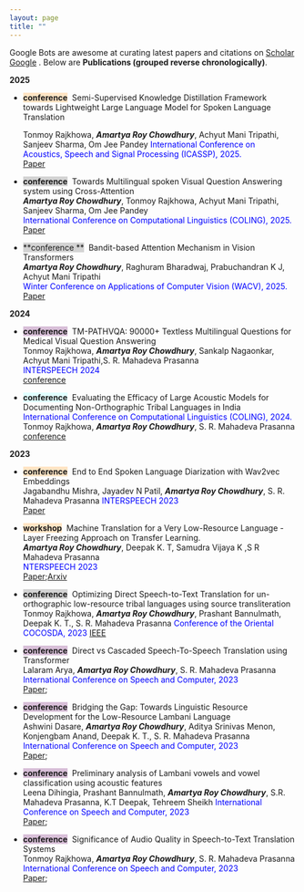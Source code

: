 ```yaml
---
layout: page
title: "" 
---
```

Google Bots are awesome at curating latest papers and citations on [Scholar Google](https://scholar.google.com/citations?hl=en&user=daIIpSUAAAAJ&view_op=list_works&sortby=pubdate) 
. Below are
**Publications (grouped reverse chronologically)**.

**2025**
- <span style="background-color: bisque">**conference**</span>&nbsp; Semi-Supervised Knowledge Distillation Framework towards Lightweight Large Language Model for Spoken
Language Translation      
   <!-- ***A Acharya***, S Sanghavi, A G Dimakis, I S Dhillon     -->
   Tonmoy Rajkhowa, ***Amartya Roy Chowdhury***, Achyut Mani Tripathi, Sanjeev Sharma, Om Jee Pandey
  <span style="color:blue">International Conference on Acoustics, Speech and Signal Processing (ICASSP), 2025. </span>      
   [Paper](https://ieeexplore.ieee.org/document/10888265/)

- <span style="background-color:lightgrey">**conference**</span>&nbsp; Towards Multilingual spoken Visual Question Answering system using Cross-Attention    
   ***Amartya Roy Chowdhury***, Tonmoy Rajkhowa, Achyut Mani Tripathi, Sanjeev Sharma, Om Jee Pandey   
   <span style="color:blue">International Conference on Computational Linguistics (COLING), 2025. </span>   
   [Paper](https://aclanthology.org/2025.coling-main.615/)    

- <span style="background-color:lightgrey">**conference **</span>&nbsp; Bandit-based Attention Mechanism in Vision Transformers    
   ***Amartya Roy Chowdhury***, Raghuram Bharadwaj, Prabuchandran K J, Achyut Mani Tripathi   
   <span style="color:blue">Winter Conference on Applications of Computer Vision (WACV), 2025. </span>   
   [Paper](https://openaccess.thecvf.com/content/WACV2025/papers/Chowdhury_Bandit_Based_Attention_Mechanism_in_Vision_Transformers_WACV_2025_paper.pdf)    

**2024**
- <span style="background-color: thistle">**conference**</span>&nbsp; TM-PATHVQA: 90000+ Textless Multilingual Questions for Medical Visual Question Answering   
   Tonmoy Rajkhowa, ***Amartya Roy Chowdhury***, Sankalp Nagaonkar, Achyut Mani Tripathi,S. R. Mahadeva Prasanna   
  <span style="color:blue">INTERSPEECH 2024 </span>   
   [conference](https://www.isca-archive.org/interspeech_2024/rajkhowa24_interspeech.html)
  
- <span style="background-color: lightcyan">**conference**</span>&nbsp;
   Evaluating the Efficacy of Large Acoustic Models for Documenting Non-Orthographic Tribal Languages in India   
   <span style="color:blue">International Conference on Computational Linguistics (COLING), 2024. </span>      
   Tonmoy Rajkhowa, ***Amartya Roy Chowdhury***, S. R. Mahadeva Prasanna   
   [conference](https://aclanthology.org/2024.lrec-main.574/)

**2023**
- <span style="background-color: bisque">**conference**</span>&nbsp; 
  End to End Spoken Language Diarization with Wav2vec Embeddings   
  Jagabandhu Mishra, Jayadev N Patil, ***Amartya Roy Chowdhury***, S. R. Mahadeva Prasanna
  <span style="color:blue">INTERSPEECH 2023 </span>    
   [Paper](https://www.isca-archive.org/interspeech_2023/mishra23_interspeech.html)
  
- <span style="background-color: bisque">**workshop**</span>&nbsp; 
   Machine Translation for a Very Low-Resource Language - Layer Freezing Approach on Transfer Learning.   
  ***Amartya Roy Chowdhury***, Deepak K. T, Samudra Vijaya K ,S R Mahadeva Prasanna     
  <span style="color:blue">NTERSPEECH 2023 </span>    
   [Paper](https://proceedings.mlr.press/v180/das22b/das22b.pdf);[Arxiv](https://arxiv.org/abs/2012.04061)
  
- <span style="background-color:lightgrey">**conference**</span>&nbsp; Optimizing Direct Speech-to-Text Translation for un-orthographic low-resource tribal languages using
source transliteration   
  Tonmoy Rajkhowa, ***Amartya Roy Chowdhury***, Prashant Bannulmath, Deepak K. T., S. R. Mahadeva Prasanna
  <span style="color:blue">Conference of the Oriental COCOSDA, 2023</span>
  [IEEE](https://ieeexplore.ieee.org/document/10482960)
  

- <span style="background-color: thistle">**conference**</span>&nbsp; 
  Direct vs Cascaded Speech-To-Speech Translation using Transformer       
   Lalaram Arya, ***Amartya Roy Chowdhury***, S. R. Mahadeva Prasanna      
   <span style="color:blue"> International Conference on Speech and Computer, 2023  </span>      
   [Paper](https://link.springer.com/chapter/10.1007/978-3-031-48312-7_21); 
   <!-- [Code](https://github.com/anishacharya/DeLiCoCo) -->

- <span style="background-color: thistle">**conference**</span>&nbsp; 
  Bridging the Gap: Towards Linguistic Resource Development for the Low-Resource Lambani Language      
   Ashwini Dasare, ***Amartya Roy Chowdhury***, Aditya Srinivas Menon, Konjengbam Anand, Deepak K. T., S. R. Mahadeva Prasanna      
   <span style="color:blue"> International Conference on Speech and Computer, 2023  </span>      
   [Paper](https://link.springer.com/chapter/10.1007/978-3-031-48312-7_10); 

- <span style="background-color: thistle">**conference**</span>&nbsp; 
  Preliminary analysis of Lambani vowels and vowel classification using acoustic features      
   Leena Dihingia, Prashant Bannulmath, ***Amartya Roy Chowdhury***, S.R. Mahadeva Prasanna, K.T Deepak, Tehreem Sheikh
   <span style="color:blue"> International Conference on Speech and Computer, 2023  </span>      
   [Paper](https://link.springer.com/chapter/10.1007/978-3-031-48312-7_16); 

- <span style="background-color: thistle">**conference**</span>&nbsp; 
  Significance of Audio Quality in Speech-to-Text Translation Systems     
   Tonmoy Rajkhowa, ***Amartya Roy Chowdhury***, S. R. Mahadeva Prasanna      
   <span style="color:blue"> International Conference on Speech and Computer, 2023  </span>      
   [Paper](https://link.springer.com/chapter/10.1007/978-3-031-48309-7_3); 